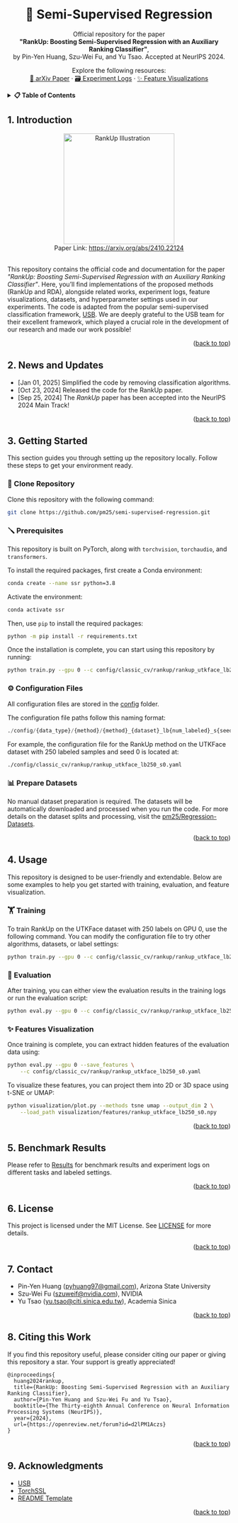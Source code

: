<!-- Improved compatibility of back to top link: See: https://github.com/othneildrew/Best-README-Template/pull/73 -->

<a id="readme-top"></a>

<!--
*** Thanks for checking out the Best-README-Template. If you have a suggestion
*** that would make this better, please fork the repo and create a pull request
*** or simply open an issue with the tag "enhancement".
*** Don't forget to give the project a star!
*** Thanks again! Now go create something AMAZING! :D
-->

<!-- PROJECT SHIELDS -->
<!--
*** I'm using markdown "reference style" links for readability.
*** Reference links are enclosed in brackets [ ] instead of parentheses ( ).
*** See the bottom of this document for the declaration of the reference variables
*** for contributors-url, forks-url, etc. This is an optional, concise syntax you may use.
*** https://www.markdownguide.org/basic-syntax/#reference-style-links
-->

<!-- [![Contributors][contributors-shield]][contributors-url]
[![Forks][forks-shield]][forks-url]
[![Stargazers][stars-shield]][stars-url]
[![Issues][issues-shield]][issues-url]
[![MIT License][license-shield]][license-url]
[![LinkedIn][linkedin-shield]][linkedin-url] -->

<!-- <br /> -->
<!-- PROJECT LOGO -->
  <!-- <a href="https://github.com/github_username/repo_name">
    <img src="images/logo.png" alt="Logo" width="80" height="80">
  </a> -->

<h1 align="center">🎋 Semi-Supervised Regression</h1>

<p align="center">
  Official repository for the paper <br />
  <strong>"RankUp: Boosting Semi-Supervised Regression with an Auxiliary Ranking Classifier"</strong>,<br />
  by Pin-Yen Huang, Szu-Wei Fu, and Yu Tsao. Accepted at NeurIPS 2024.
</p>

<p align="center">
  Explore the following resources:
  <br />
  <a href="https://arxiv.org/abs/2410.22124">📄 arXiv Paper</a>
  ·
  <a href="./results/README.md">🗃️ Experiment Logs</a>
  ·
  <a href="./visualization/README.md">✨ Feature Visualizations</a>
</p>

<!-- TABLE OF CONTENTS -->
<details>
  <summary><strong>📋 Table of Contents</strong></summary>
  <ol>
    <li><a href="#1-introduction">Introduction</a></li>
    <li><a href="#2-getting-started">Getting Started</a></li>
    <li><a href="#3-usage">Usage</a></li>
    <li><a href="#4-benchmark-results">Benchmark Results</a></li>
    <li><a href="#5-license">License</a></li>
    <li><a href="#6-contact">Contact</a></li>
    <li><a href="#7-citing-this-work">Citing This Work</a></li>
    <li><a href="#8-acknowledgments">Acknowledgments</a></li>
  </ol>
</details>

<!-- ABOUT THE PROJECT -->

## 1. Introduction

<div align="center">
  <img src="https://pm25.github.io/research-figures/rankup/figures/rankup-illustration.png" alt="RankUp Illustration" height="250">
  <br/>
  Paper Link: <a href="https://arxiv.org/abs/2410.22124">https://arxiv.org/abs/2410.22124</a>
</div>
<br/>

This repository contains the official code and documentation for the paper _"RankUp: Boosting Semi-Supervised Regression with an Auxiliary Ranking Classifier"_. Here, you’ll find implementations of the proposed methods (RankUp and RDA), alongside related works, experiment logs, feature visualizations, datasets, and hyperparameter settings used in our experiments. The code is adapted from the popular semi-supervised classification framework, [USB](https://github.com/microsoft/semi-supervised-learning). We are deeply grateful to the USB team for their excellent framework, which played a crucial role in the development of our research and made our work possible!

<p align="right">(<a href="#readme-top">back to top</a>)</p>

<!-- NEWS & UPDATES -->

## 2. News and Updates

-   [Jan 01, 2025] Simplified the code by removing classification algorithms.
-   [Oct 23, 2024] Released the code for the RankUp paper.
-   [Sep 25, 2024] The _RankUp_ paper has been accepted into the NeurIPS 2024 Main Track!

<p align="right">(<a href="#readme-top">back to top</a>)</p>

<!-- GETTING STARTED -->

## 3. Getting Started

This section guides you through setting up the repository locally. Follow these steps to get your environment ready.

### 💽 Clone Repository

Clone this repository with the following command:

```bash
git clone https://github.com/pm25/semi-supervised-regression.git
```

### 🪛 Prerequisites

This repository is built on PyTorch, along with `torchvision`, `torchaudio`, and `transformers`.

To install the required packages, first create a Conda environment:

```bash
conda create --name ssr python=3.8
```

Activate the environment:

```bash
conda activate ssr
```

Then, use `pip` to install the required packages:

```bash
python -m pip install -r requirements.txt
```

Once the installation is complete, you can start using this repository by running:

```bash
python train.py --gpu 0 --c config/classic_cv/rankup/rankup_utkface_lb250_s0.yaml
```

### ⚙️ Configuration Files

All configuration files are stored in the [config](./config) folder.

The configuration file paths follow this naming format:

```python
./config/{data_type}/{method}/{method}_{dataset}_lb{num_labeled}_s{seed}.yaml
```

For example, the configuration file for the RankUp method on the UTKFace dataset with 250 labeled samples and seed 0 is located at:

```bash
./config/classic_cv/rankup/rankup_utkface_lb250_s0.yaml
```

### 📊 Prepare Datasets

No manual dataset preparation is required. The datasets will be automatically downloaded and processed when you run the code. For more details on the dataset splits and processing, visit the [pm25/Regression-Datasets](https://github.com/pm25/regression-datasets).

<p align="right">(<a href="#readme-top">back to top</a>)</p>

<!-- USAGE EXAMPLES -->

## 4. Usage

This repository is designed to be user-friendly and extendable. Below are some examples to help you get started with training, evaluation, and feature visualization.

### 🏋️ Training

To train RankUp on the UTKFace dataset with 250 labels on GPU 0, use the following command. You can modify the configuration file to try other algorithms, datasets, or label settings:

```bash
python train.py --gpu 0 --c config/classic_cv/rankup/rankup_utkface_lb250_s0.yaml
```

### 🎯 Evaluation

After training, you can either view the evaluation results in the training logs or run the evaluation script:

```bash
python eval.py --gpu 0 --c config/classic_cv/rankup/rankup_utkface_lb250_s0.yaml
```

### ✨ Features Visualization

Once training is complete, you can extract hidden features of the evaluation data using:

```bash
python eval.py --gpu 0 --save_features \
    --c config/classic_cv/rankup/rankup_utkface_lb250_s0.yaml
```

To visualize these features, you can project them into 2D or 3D space using t-SNE or UMAP:

```bash
python visualization/plot.py --methods tsne umap --output_dim 2 \
    --load_path visualization/features/rankup_utkface_lb250_s0.npy
```

<p align="right">(<a href="#top">back to top</a>)</p>

<!-- BENCHMARK RESULTS -->

## 5. Benchmark Results

Please refer to [Results](./results) for benchmark results and experiment logs on different tasks and labeled settings.

<p align="right">(<a href="#readme-top">back to top</a>)</p>

<!-- LICENSE -->

## 6. License

This project is licensed under the MIT License. See [LICENSE](LICENSE) for more details.

<p align="right">(<a href="#readme-top">back to top</a>)</p>

<!-- CONTACT -->

## 7. Contact

-   Pin-Yen Huang (pyhuang97@gmail.com), Arizona State University
-   Szu-Wei Fu (szuweif@nvidia.com), NVIDIA
-   Yu Tsao (yu.tsao@citi.sinica.edu.tw), Academia Sinica

<p align="right">(<a href="#readme-top">back to top</a>)</p>

<!-- Citing -->

## 8. Citing this Work

If you find this repository useful, please consider citing our paper or giving this repository a star. Your support is greatly appreciated!

```
@inproceedings{
  huang2024rankup,
  title={RankUp: Boosting Semi-Supervised Regression with an Auxiliary Ranking Classifier},
  author={Pin-Yen Huang and Szu-Wei Fu and Yu Tsao},
  booktitle={The Thirty-eighth Annual Conference on Neural Information Processing Systems (NeurIPS)},
  year={2024},
  url={https://openreview.net/forum?id=d2lPM1Aczs}
}
```

<p align="right">(<a href="#readme-top">back to top</a>)</p>

<!-- ACKNOWLEDGMENTS -->

## 9. Acknowledgments

-   [USB](https://github.com/microsoft/semi-supervised-learning)
-   [TorchSSL](https://github.com/TorchSSL/TorchSSL)
-   [README Template](https://github.com/othneildrew/Best-README-Template)

<p align="right">(<a href="#readme-top">back to top</a>)</p>

<!-- MARKDOWN LINKS & IMAGES -->
<!-- https://www.markdownguide.org/basic-syntax/#reference-style-links -->

[linkedin-url]: https://linkedin.com/in/py-huang
